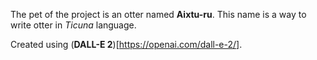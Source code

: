 The pet of the project is an otter named **Aixtu-ru**. This name is a way to write otter in _Ticuna_ language.

Created using (**DALL-E 2**)[https://openai.com/dall-e-2/].